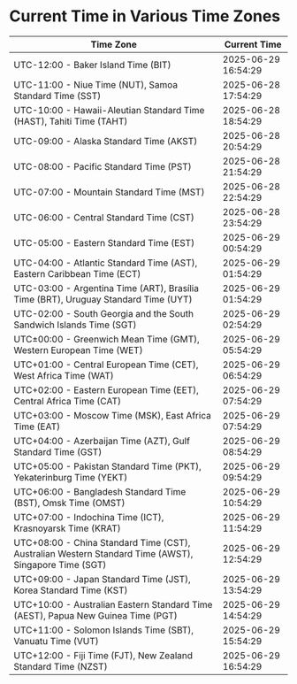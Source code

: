 # Current Time in Various Time Zones

| Time Zone | Current Time |
|-----------|--------------|
| UTC-12:00 - Baker Island Time (BIT) | 2025-06-29 16:54:29 |
| UTC-11:00 - Niue Time (NUT), Samoa Standard Time (SST) | 2025-06-28 17:54:29 |
| UTC-10:00 - Hawaii-Aleutian Standard Time (HAST), Tahiti Time (TAHT) | 2025-06-28 18:54:29 |
| UTC-09:00 - Alaska Standard Time (AKST) | 2025-06-28 20:54:29 |
| UTC-08:00 - Pacific Standard Time (PST) | 2025-06-28 21:54:29 |
| UTC-07:00 - Mountain Standard Time (MST) | 2025-06-28 22:54:29 |
| UTC-06:00 - Central Standard Time (CST) | 2025-06-28 23:54:29 |
| UTC-05:00 - Eastern Standard Time (EST) | 2025-06-29 00:54:29 |
| UTC-04:00 - Atlantic Standard Time (AST), Eastern Caribbean Time (ECT) | 2025-06-29 01:54:29 |
| UTC-03:00 - Argentina Time (ART), Brasília Time (BRT), Uruguay Standard Time (UYT) | 2025-06-29 01:54:29 |
| UTC-02:00 - South Georgia and the South Sandwich Islands Time (SGT) | 2025-06-29 02:54:29 |
| UTC±00:00 - Greenwich Mean Time (GMT), Western European Time (WET) | 2025-06-29 05:54:29 |
| UTC+01:00 - Central European Time (CET), West Africa Time (WAT) | 2025-06-29 06:54:29 |
| UTC+02:00 - Eastern European Time (EET), Central Africa Time (CAT) | 2025-06-29 07:54:29 |
| UTC+03:00 - Moscow Time (MSK), East Africa Time (EAT) | 2025-06-29 07:54:29 |
| UTC+04:00 - Azerbaijan Time (AZT), Gulf Standard Time (GST) | 2025-06-29 08:54:29 |
| UTC+05:00 - Pakistan Standard Time (PKT), Yekaterinburg Time (YEKT) | 2025-06-29 09:54:29 |
| UTC+06:00 - Bangladesh Standard Time (BST), Omsk Time (OMST) | 2025-06-29 10:54:29 |
| UTC+07:00 - Indochina Time (ICT), Krasnoyarsk Time (KRAT) | 2025-06-29 11:54:29 |
| UTC+08:00 - China Standard Time (CST), Australian Western Standard Time (AWST), Singapore Time (SGT) | 2025-06-29 12:54:29 |
| UTC+09:00 - Japan Standard Time (JST), Korea Standard Time (KST) | 2025-06-29 13:54:29 |
| UTC+10:00 - Australian Eastern Standard Time (AEST), Papua New Guinea Time (PGT) | 2025-06-29 14:54:29 |
| UTC+11:00 - Solomon Islands Time (SBT), Vanuatu Time (VUT) | 2025-06-29 15:54:29 |
| UTC+12:00 - Fiji Time (FJT), New Zealand Standard Time (NZST) | 2025-06-29 16:54:29 |
